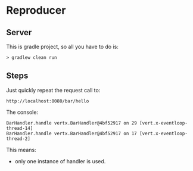 # Reproducer

## Server

This is gradle project, so all you have to do is:

	> gradlew clean run
	
## Steps
 
Just quickly repeat the request call to:

	http://localhost:8080/bar/hello

The console:

	BarHandler.handle vertx.BarHandler@4bf52917 on 29 [vert.x-eventloop-thread-14]
	BarHandler.handle vertx.BarHandler@4bf52917 on 17 [vert.x-eventloop-thread-2]

This means:

+ only one instance of handler is used.
